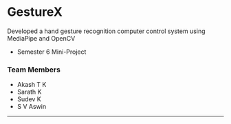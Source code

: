 # GestureX
Developed a hand gesture recognition computer control system
using MediaPipe and OpenCV

- Semester 6 Mini-Project
### Team Members 
- Akash T K
- Sarath K
- Sudev K
- S V Aswin
---
